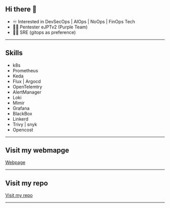 
## Hi there 👋

- ♾️ Interested in DevSecOps | AIOps | NoOps | FinOps Tech
- 🕵️‍♂️ Pentester eJPTv2 (Purple Team)
- 🧑‍💻 SRE (gitops as preference)
---
## Skills
- k8s
- Prometheus
- Keda
- Flux | Argocd
- OpenTelemtry
- AlertManager
- Loki
- Mimir
- Grafana
- BlackBox
- Linkerd
- Trivy | snyk
- Opencost
---

## Visit my webmapge
[Webpage](https://xhavckedx.github.io/Portfolio/)

---

## Visit my repo
[Visit my repo](https://github.com/xHavckedx/DevOps)

---
